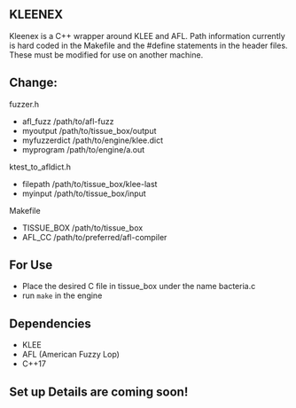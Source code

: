 KLEENEX
----------

Kleenex is a C++ wrapper around KLEE and AFL. Path information currently is hard coded in the Makefile and the #define statements in the header files. These must be modified for use on another machine.

Change:
-------

fuzzer.h
- afl_fuzz   /path/to/afl-fuzz
- myoutput   /path/to/tissue_box/output
- myfuzzerdict  /path/to/engine/klee.dict
- myprogram  /path/to/engine/a.out

ktest_to_afldict.h
- filepath  /path/to/tissue_box/klee-last
- myinput   /path/to/tissue_box/input

Makefile

- TISSUE_BOX   /path/to/tissue_box
- AFL_CC  /path/to/preferred/afl-compiler

For Use
-------
- Place the desired C file in tissue_box under the name bacteria.c
- run `make` in the engine


Dependencies
-------------

- KLEE
- AFL (American Fuzzy Lop)
- C++17

Set up Details are coming soon!
--------------------------------
